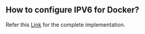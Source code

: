 ## How to configure IPV6 for Docker?

Refer this [Link](http://nholuongut.com/enabling-ipv6-functionality-for-docker-and-docker-compose/) for the complete implementation.
